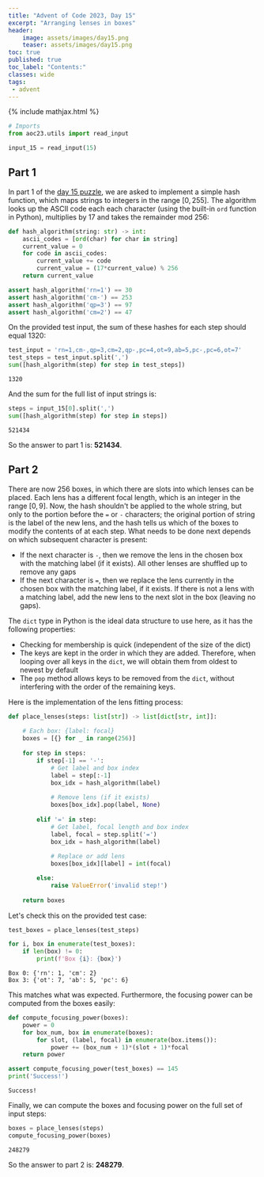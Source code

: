 ```yaml
---
title: "Advent of Code 2023, Day 15"
excerpt: "Arranging lenses in boxes"
header:
    image: assets/images/day15.png
    teaser: assets/images/day15.png
toc: true
published: true
toc_label: "Contents:"
classes: wide
tags:
 - advent
---
```


{% include mathjax.html %}

```python
# Imports
from aoc23.utils import read_input
```


```python
input_15 = read_input(15)
```

## Part 1

In part 1 of the [day 15 puzzle](https://adventofcode.com/2023/day/15), we are asked to implement a simple hash function, which maps strings to integers in the range $[0, 255]$. The algorithm looks up the ASCII code each each character (using the built-in `ord` function in Python), multiplies by $17$ and takes the remainder mod $256$:


```python
def hash_algorithm(string: str) -> int:
    ascii_codes = [ord(char) for char in string]
    current_value = 0
    for code in ascii_codes:
        current_value += code
        current_value = (17*current_value) % 256
    return current_value
```


```python
assert hash_algorithm('rn=1') == 30
assert hash_algorithm('cm-') == 253
assert hash_algorithm('qp=3') == 97
assert hash_algorithm('cm=2') == 47
```

On the provided test input, the sum of these hashes for each step should equal $1320$:


```python
test_input = 'rn=1,cm-,qp=3,cm=2,qp-,pc=4,ot=9,ab=5,pc-,pc=6,ot=7'
test_steps = test_input.split(',')
sum([hash_algorithm(step) for step in test_steps])
```




    1320



And the sum for the full list of input strings is:


```python
steps = input_15[0].split(',')
sum([hash_algorithm(step) for step in steps])
```




    521434



So the answer to part 1 is: __521434__.

## Part 2

There are now 256 boxes, in which there are slots into which lenses can be placed. Each lens has a different focal length, which is an integer in the range $[0, 9]$. Now, the hash shouldn't be applied to the whole string, but only to the portion before the `=` or `-` characters; the original portion of string is the label of the new lens, and the hash tells us which of the boxes to modify the contents of at each step. What needs to be done next depends on which subsequent character is present:

- If the next character is `-`, then we remove the lens in the chosen box with the matching label (if it exists). All other lenses are shuffled up to remove any gaps
- If the next character is `=`, then we replace the lens currently in the chosen box with the matching label, if it exists. If there is not a lens with a matching label, add the new lens to the next slot in the box (leaving no gaps).

The `dict` type in Python is the ideal data structure to use here, as it has the following properties:
- Checking for membership is quick (independent of the size of the dict)
- The keys are kept in the order in which they are added. Therefore, when looping over all keys in the `dict`, we will obtain them from oldest to newest by default
- The `pop` method allows keys to be removed from the `dict`, without interfering with the order of the remaining keys.

Here is the implementation of the lens fitting process:


```python
def place_lenses(steps: list[str]) -> list[dict[str, int]]:
    
    # Each box: {label: focal}
    boxes = [{} for _ in range(256)]
    
    for step in steps:
        if step[-1] == '-':
            # Get label and box index
            label = step[:-1]
            box_idx = hash_algorithm(label)
            
            # Remove lens (if it exists)
            boxes[box_idx].pop(label, None)
            
        elif '=' in step:
            # Get label, focal length and box index
            label, focal = step.split('=')
            box_idx = hash_algorithm(label)
            
            # Replace or add lens
            boxes[box_idx][label] = int(focal)

        else:
            raise ValueError('invalid step!')
    
    return boxes
```

Let's check this on the provided test case:


```python
test_boxes = place_lenses(test_steps)
```


```python
for i, box in enumerate(test_boxes):
    if len(box) != 0:
        print(f'Box {i}: {box}')
```

    Box 0: {'rn': 1, 'cm': 2}
    Box 3: {'ot': 7, 'ab': 5, 'pc': 6}
    

This matches what was expected. Furthermore, the focusing power can be computed from the boxes easily:


```python
def compute_focusing_power(boxes):
    power = 0
    for box_num, box in enumerate(boxes):
        for slot, (label, focal) in enumerate(box.items()):
            power += (box_num + 1)*(slot + 1)*focal
    return power
```


```python
assert compute_focusing_power(test_boxes) == 145
print('Success!')
```

    Success!
    

Finally, we can compute the boxes and focusing power on the full set of input steps:


```python
boxes = place_lenses(steps)
compute_focusing_power(boxes)
```




    248279



So the answer to part 2 is: __248279__.
